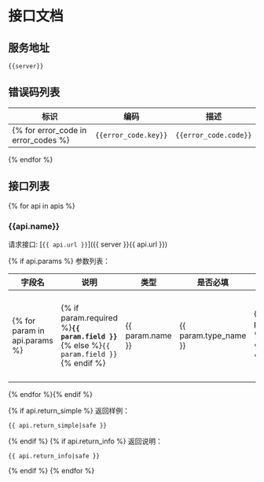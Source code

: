 # 接口文档

## 服务地址

`{{server}}`

## 错误码列表

| 标识 | 编码 | 描述 |
| ---- | ---- | ---- |
{% for error_code in error_codes %}| `{{error_code.key}}` | `{{error_code.code}}` | {{error_code.message}} |
{% endfor %}


## 接口列表

{% for api in apis %}
### {{api.name}}

请求接口: [`{{ api.url }}`]({{ server }}{{ api.url }})

{% if api.params %}
参数列表：

| 字段名 | 说明 | 类型 | 是否必填 | 默认值 | 其他说明 |
| ---- | ---- | ---- | ---- | ---- | ---- |
{% for param in api.params %}| {% if param.required %}**`{{ param.field }}`**{% else %}`{{ param.field }}`{% endif %} | {{ param.name }} | {{ param.type_name }} | {% if param.required %}是{% else %}否{% endif %} | {% if param.default and param.default != '<empty>' %}{{ param.default }}{% else %}{{ param.omit }}{% endif %} | {{ param.info }} |
{% endfor %}{% endif %}

{% if api.return_simple %}
返回样例：

```
{{ api.return_simple|safe }}
```
{% endif %}
{% if api.return_info %}
返回说明：

```
{{ api.return_info|safe }}
```
{% endif %}
{% endfor %}
